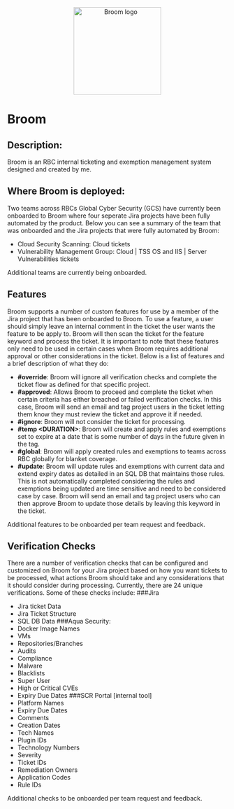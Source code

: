 <div align="center">

  <img alt="Broom logo" src=https://rbcgithub.fg.rbc.com/PCC0/automation/blob/master/broom/logo/logo.png width="200px" height="200px" />

</div>

# Broom

## Description:
Broom is an RBC internal ticketing and exemption management system designed and created by me.


## Where Broom is deployed:
Two teams across RBCs Global Cyber Security (GCS) have currently been onboarded to Broom where four seperate Jira projects have been fully automated by the product. Below you can see a summary of the team that was onboarded and the Jira projects that were fully automated by Broom:
- Cloud Security Scanning: Cloud tickets
- Vulnerability Management Group: Cloud | TSS OS and IIS | Server Vulnerabilities tickets

Additional teams are currently being onboarded.

  
## Features
Broom supports a number of custom features for use by a member of the Jira project that has been onboarded to Broom. To use a feature, a user should simply leave an internal comment in the ticket the user wants the feature to be apply to. Broom will then scan the ticket for the feature keyword and process the ticket. It is important to note that these features only need to be used in certain cases when Broom requires additional approval or other considerations in the ticket. Below is a list of features and a brief description of what they do:

- **\#override**: Broom will ignore all verification checks and complete the ticket flow as defined for that specific project.
- **\#approved**: Allows Broom to proceed and complete the ticket when certain criteria has either breached or failed verification checks. In this case, Broom will send an email and tag project users in the ticket letting them know they must review the ticket and approve it if needed.
- **\#ignore**: Broom will not consider the ticket for processing.
- **\#temp \<DURATION\>**: Broom will create and apply rules and exemptions set to expire at a date that is some number of days in the future given in the <DURATION> tag.
- **\#global**: Broom will apply created rules and exemptions to teams across RBC globally for blanket coverage.
- **\#update**: Broom will update rules and exemptions with current data and extend expiry dates as detailed in an SQL DB that maintains those rules. This is not automatically completed considering the rules and exemptions being updated are time sensitive and need to be considered case by case. Broom will send an email and tag project users who can then approve Broom to update those details by leaving this keyword in the ticket.

Additional features to be onboarded per team request and feedback.

## Verification Checks
There are a number of verification checks that can be configured and customized on Broom for your Jira project based on how you want tickets to be processed, what actions Broom should take and any considerations that it should consider during processing. Currently, there are 24 unique verifications. Some of these checks include:
###Jira
- Jira ticket Data
- Jira Ticket Structure
- SQL DB Data
###Aqua Security:
- Docker Image Names
- VMs
- Repositories/Branches
- Audits
- Compliance
- Malware
- Blacklists
- Super User
- High or Critical CVEs
- Expiry Due Dates
###SCR Portal [internal tool]
- Platform Names
- Expiry Due Dates
- Comments
- Creation Dates
- Tech Names
- Plugin IDs
- Technology Numbers
- Severity
- Ticket IDs
- Remediation Owners
- Application Codes
- Rule IDs

Additional checks to be onboarded per team request and feedback.
